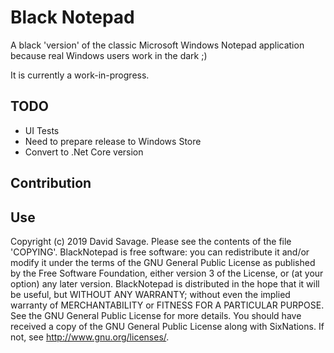 # Black Notepad

A black 'version' of the classic Microsoft Windows Notepad application because real Windows users work in the dark ;)

It is currently a work-in-progress.

## TODO

* UI Tests
* Need to prepare release to Windows Store
* Convert to .Net Core version

## Contribution


## Use

Copyright (c) 2019 David Savage. Please see the contents of the file 'COPYING'.
BlackNotepad is free software: you can redistribute it and/or modify it under the terms of the GNU General Public License as published by the Free Software Foundation, either version 3 of the License, or (at your option) any later version.
BlackNotepad is distributed in the hope that it will be useful, but WITHOUT ANY WARRANTY; without even the implied warranty of MERCHANTABILITY or FITNESS FOR A PARTICULAR PURPOSE. See the GNU General Public License for more details.
You should have received a copy of the GNU General Public License along with SixNations. If not, see http://www.gnu.org/licenses/.
